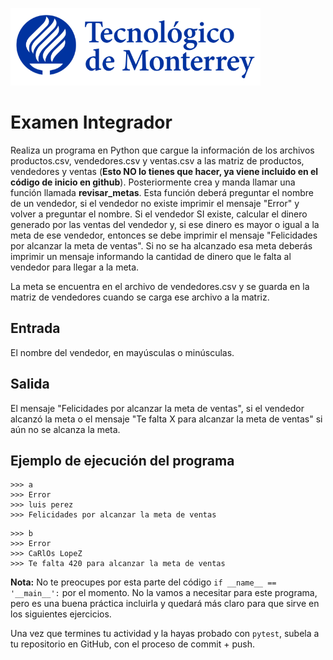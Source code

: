 ![Tec de Monterrey](../../images/logotecmty.png)
# Examen Integrador

Realiza un programa en Python que cargue la información de los archivos productos.csv, vendedores.csv y ventas.csv a las matriz de productos, vendedores y ventas (**Esto NO lo tienes que hacer, ya viene incluido en el código de inicio en github**). Posteriormente crea y manda llamar una función llamada **revisar_metas**. Esta función deberá preguntar el nombre de un vendedor, si el vendedor no existe imprimir el mensaje "Error" y volver a preguntar el nombre. Si el vendedor SI existe, calcular el dinero generado por las ventas del vendedor y, si ese dinero es mayor o igual a la meta de ese vendedor, entonces se debe imprimir el mensaje "Felicidades por alcanzar la meta de ventas". Si no se ha alcanzado esa meta deberás imprimir un mensaje informando la cantidad de dinero que le falta al vendedor para llegar a la meta.

La meta se encuentra en el archivo de vendedores.csv y se guarda en la matriz de vendedores cuando se carga ese archivo a la matriz.

## Entrada
El nombre del vendedor, en mayúsculas o minúsculas.

## Salida
El mensaje "Felicidades por alcanzar la meta de ventas", si el vendedor alcanzó la meta o el mensaje "Te falta X para alcanzar la meta de ventas" si aún no se alcanza la meta.

## Ejemplo de ejecución del programa
```
>>> a
>>> Error
>>> luis perez
>>> Felicidades por alcanzar la meta de ventas
```

```
>>> b
>>> Error
>>> CaRlOs LopeZ
>>> Te falta 420 para alcanzar la meta de ventas
```


**Nota:** No te preocupes por esta parte del código `if __name__ == '__main__':` por el momento. No la vamos a necesitar para este programa, pero es una buena práctica incluirla y quedará más claro para que sirve en los siguientes ejercicios.

Una vez que termines tu actividad y la hayas probado con `pytest`, subela a tu repositorio en GitHub, con el proceso de commit + push.
